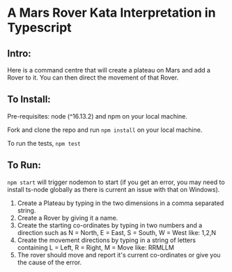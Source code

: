 # A Mars Rover Kata Interpretation in Typescript

## Intro:

Here is a command centre that will create a plateau on Mars and add a Rover to it.  You can then direct the movement of that Rover.

## To Install:

Pre-requisites: node (^16.13.2) and npm on your local machine.

Fork and clone the repo and run `npm install` on your local machine.

To run the tests, `npm test`

## To Run:

`npm start` will trigger nodemon to start (if you get an error, you may need to install ts-node globally as there is current an issue with that on Windows).

1. Create a Plateau by typing in the two dimensions in a comma separated string.
2. Create a Rover by giving it a name.
3. Create the starting co-ordinates by typing in two numbers and a direction such as N = North, E = East, S = South, W = West like: 1,2,N
4. Create the movement directions by typing in a string of letters containing L = Left, R = Right, M = Move like: RRMLLM
5. The rover should move and report it's current co-ordinates or give you the cause of the error.
